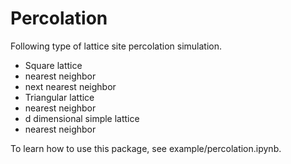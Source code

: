 # Percolation

Following type of lattice site percolation simulation.

 - Square lattice
  - nearest neighbor
  - next nearest neighbor
 - Triangular lattice
  - nearest neighbor
 - d dimensional simple lattice
  - nearest neighbor

To learn how to use this package, see example/percolation.ipynb.
